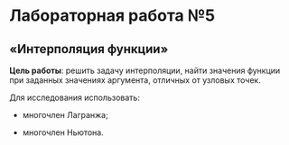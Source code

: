 # Лабораторная работа №5 
## «Интерполяция функции»

**Цель работы**: решить задачу интерполяции, найти значения функции при заданных значениях аргумента, отличных от узловых точек.

Для исследования использовать:

* многочлен Лагранжа;

* многочлен Ньютона.

